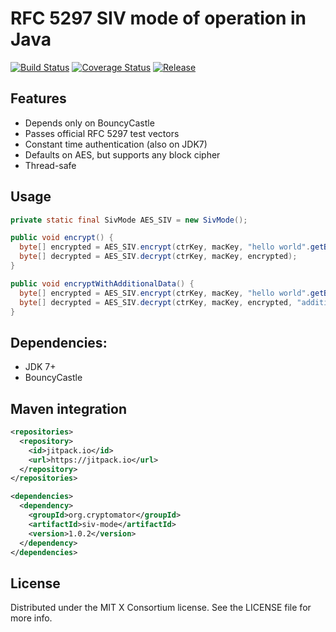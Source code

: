 # RFC 5297 SIV mode of operation in Java

[![Build Status](https://travis-ci.org/cryptomator/siv-mode.svg?branch=master)](https://travis-ci.org/cryptomator/siv-mode)
[![Coverage Status](https://coveralls.io/repos/cryptomator/siv-mode/badge.svg?branch=master&service=github)](https://coveralls.io/github/cryptomator/siv-mode?branch=master)
[![Release](https://img.shields.io/github/release/cryptomator/siv-mode.svg?label=maven)](https://jitpack.io/#org.cryptomator/siv-mode)


## Features
- Depends only on BouncyCastle
- Passes official RFC 5297 test vectors
- Constant time authentication (also on JDK7)
- Defaults on AES, but supports any block cipher
- Thread-safe

## Usage
```java
private static final SivMode AES_SIV = new SivMode();

public void encrypt() {
  byte[] encrypted = AES_SIV.encrypt(ctrKey, macKey, "hello world".getBytes());
  byte[] decrypted = AES_SIV.decrypt(ctrKey, macKey, encrypted);
}

public void encryptWithAdditionalData() {
  byte[] encrypted = AES_SIV.encrypt(ctrKey, macKey, "hello world".getBytes(), "additional".getBytes(), "data".getBytes());
  byte[] decrypted = AES_SIV.decrypt(ctrKey, macKey, encrypted, "additional".getBytes(), "data".getBytes());
}
```

## Dependencies:
- JDK 7+
- BouncyCastle

## Maven integration

```xml
<repositories>
  <repository>
    <id>jitpack.io</id>
    <url>https://jitpack.io</url>
  </repository>
</repositories>

<dependencies>
  <dependency>
    <groupId>org.cryptomator</groupId>
    <artifactId>siv-mode</artifactId>
    <version>1.0.2</version>
  </dependency>
</dependencies>
```

## License
Distributed under the MIT X Consortium license. See the LICENSE file for more info.
